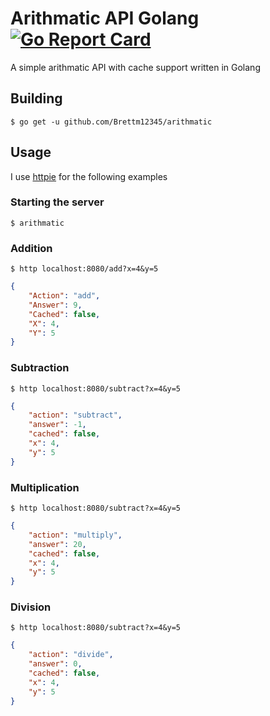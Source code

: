 # Arithmatic API Golang [![Go Report Card](https://goreportcard.com/badge/github.com/Brettm12345/arithmatic)](https://goreportcard.com/report/github.com/Brettm12345/arithmatic)
A simple arithmatic API with cache support written in Golang

## Building

``` console
$ go get -u github.com/Brettm12345/arithmatic
```

## Usage
I use [httpie](httpie) for the following examples 

### Starting the server

``` console
$ arithmatic
```

### Addition
``` console
$ http localhost:8080/add?x=4&y=5
```

``` json
{
    "Action": "add",
    "Answer": 9,
    "Cached": false,
    "X": 4,
    "Y": 5
}
```

### Subtraction
``` console
$ http localhost:8080/subtract?x=4&y=5
```

``` json
{
    "action": "subtract",
    "answer": -1,
    "cached": false,
    "x": 4,
    "y": 5
}
```

### Multiplication
``` console
$ http localhost:8080/subtract?x=4&y=5
```

``` json
{
    "action": "multiply",
    "answer": 20,
    "cached": false,
    "x": 4,
    "y": 5
}
```

### Division
``` console
$ http localhost:8080/subtract?x=4&y=5
```

``` json
{
    "action": "divide",
    "answer": 0,
    "cached": false,
    "x": 4,
    "y": 5
}
```
